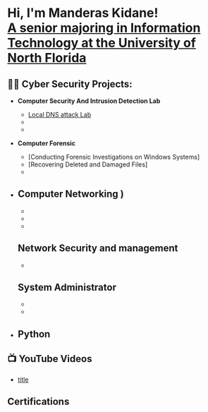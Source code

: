 <h1>Hi, I'm Manderas Kidane! <br/><a href="https://github.com/joshmadakor1"> A senior majoring in Information Technology at the University of North Florida </a> <a href="https://app.joinhandshake.com/stu/users/31818413"></a>

<h2>👨‍💻 Cyber Security Projects:</h2>

- <b>Computer Security And Intrusion Detection Lab</b>
  - [Local DNS attack Lab](https://github.com/kidane321/Local-DNS-Attack-Lab)
  -
  -
 
- <b> Computer Forensic</b>
  - [Conducting Forensic Investigations on Windows Systems]
  - [Recovering Deleted and Damaged Files]
  - 
- <b> Computer Networking )</b>
  - 
  -
  -
  -
   <b>Network Security and management </b>
  -
  -
  <b>System Administrator </b>
  -
  -
  -
- <b>Python</b>
  -
<h2>📺 YouTube Videos</h2>

- [title](🔗)

<h2> Certifications </h2>





